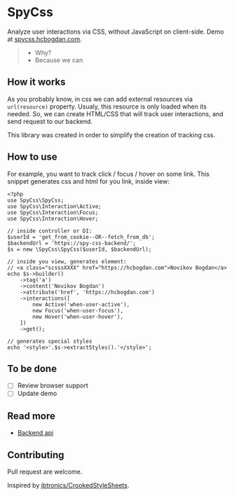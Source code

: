 # SpyCss

Analyze user interactions via CSS, without JavaScript on client-side.
Demo at [spycss.hcbogdan.com](https://spycss.hcbogdan.com).

> - Why?
> - Because we can

## How it works

As you probably know, in css we can add external resources via `url(resource)`
property. Usualy, this resource is only loaded when its needed. So, we can
create HTML/CSS that will track user interactions, and send request to our
backend.

This library was created in order to simplify the creation of tracking css.

## How to use

For example, you want to track click / focus / hover on some link. This snippet
generates css and html for you link, inside view:
```
<?php
use SpyCss\SpyCss;
use SpyCss\Interaction\Active;
use SpyCss\Interaction\Focus;
use SpyCss\Interaction\Hover;

// inside controller or DI:
$userId = 'get_from_cookie--OR--fetch_from_db';
$backendUrl = 'https://spy-css-backend/';
$s = new \SpyCss\SpyCss($userId, $backendUrl);

// inside you view, generates element:
// <a class="scsssXXXX" href="https://hcbogdan.com">Novikov Bogdan</a>
echo $s->builder()
    ->tag('a')
    ->content('Novikov Bogdan')
    ->attribute('href', 'https://hcbogdan.com')
    ->interactions([
        new Active('when-user-active'),
        new Focus('when-user-focus'),
        new Hover('when-user-hover'),
    ])
    ->get();

// generates special styles
echo '<style>'.$s->extractStyles().'</style>';
```

## To be done

- [ ] Review browser support
- [ ] Update demo

## Read more

+ [Backend api](backend-api)

## Contributing

Pull request are welcome.

Inspired by [jbtronics/CrookedStyleSheets](https://github.com/jbtronics/CrookedStyleSheets).
